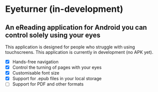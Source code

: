 # Eyeturner (in-development)
## An eReading application for Android you can control solely using your eyes

This application is designed for people who struggle with using touchscreens. This application is currently in development (no APK yet).

- [x] Hands-free navigation
- [x] Control the turning of pages with your eyes
- [x] Customisable font size
- [x] Support for .epub files in your local storage 
- [ ] Support for PDF and other formats
